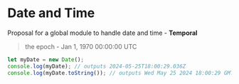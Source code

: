 # Date and Time

Proposal for a global module to handle date and time - **Temporal**

> the epoch - Jan 1, 1970 00:00:00 UTC

```js
let myDate = new Date();
console.log(myDate); // outputs 2024-05-25T18:00:29.036Z
console.log(myDate.toString()); // outputs Wed May 25 2024 18:00:29 GMT+0000 (Coordinated Universal Time)
```
